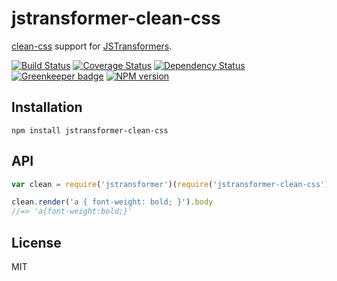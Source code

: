 # jstransformer-clean-css

[clean-css](https://github.com/jakubpawlowicz/clean-css) support for [JSTransformers](http://github.com/jstransformers).

[![Build Status](https://img.shields.io/travis/jstransformers/jstransformer-clean-css/master.svg)](https://travis-ci.org/jstransformers/jstransformer-clean-css)
[![Coverage Status](https://img.shields.io/codecov/c/github/jstransformers/jstransformer-clean-css/master.svg)](https://codecov.io/gh/jstransformers/jstransformer-clean-css)
[![Dependency Status](https://img.shields.io/david/jstransformers/jstransformer-clean-css/master.svg)](http://david-dm.org/jstransformers/jstransformer-clean-css)
[![Greenkeeper badge](https://badges.greenkeeper.io/jstransformers/jstransformer-clean-css.svg)](https://greenkeeper.io/)
[![NPM version](https://img.shields.io/npm/v/jstransformer-clean-css.svg)](https://www.npmjs.org/package/jstransformer-clean-css)

## Installation

    npm install jstransformer-clean-css

## API

```js
var clean = require('jstransformer')(require('jstransformer-clean-css'))

clean.render('a { font-weight: bold; }').body
//=> 'a{font-weight:bold;}'
```

## License

MIT
